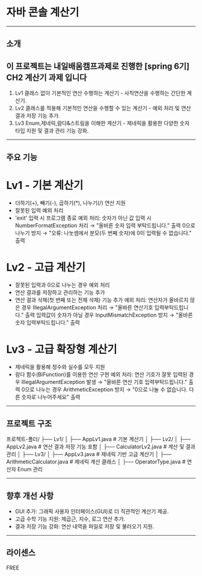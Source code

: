 # 자바 콘솔 계산기
---

## 소개
## 이 프로젝트는 내일배움캠프과제로 진행한   [spring 6기] CH2 계산기 과제  입니다

1. Lv1 클래스 없이 기본적인 연산 수행하는 계산기 - 사칙연산을 수행하는 간단한 계산기.
2. Lv2 클래스를 적용해 기본적인 연산을 수행할 수 있는 계산기  - 예외 처리 및 연산 결과 저장 기능 추가.
3. Lv3 Enum,제네릭,람다&스트림을 이해한 계산기 - 제네릭을 활용한 다양한 숫자 타입 지원 및 결과 관리 기능 강화.


---

## 주요 기능
# Lv1 - 기본 계산기
- 더하기(+), 빼기(-), 곱하기(*), 나누기(/) 연산 지원
- 잘못된 입력 예외 처리
- 'exit' 입력 시 프로그램 종료
  예외 처리:
    숫자가 아닌 값 입력 시 NumberFormatException 처리 → "올바른 숫자 입력 부탁드립니다." 출력
    0으로 나누기 방지 → "오류: 나눗셈에서 분모(두 번째 숫자)에 0이 입력될 수 없습니다." 출력


# Lv2 - 고급 계산기
- 잘못된 입력과 0으로 나누는 경우 예외 처리
- 연산 결과를 저장하고 관리하는 기능 추가
- 연산 결과 삭제(첫 번째 또는 전체 삭제) 기능 추가
  예외 처리:
    연산자가 올바르지 않은 경우 IllegalArgumentException 처리 → "올바른 연산기호 입력부탁드립니다." 출력
    입력값이 숫자가 아닐 경우 InputMismatchException 방지 → "올바른 숫자 입력부탁드립니다." 출력

  
# Lv3 - 고급 확장형 계산기
- 제네릭을 활용해 정수와 실수를 모두 지원
- 람다 함수(BiFunction)를 이용한 연산 구현
  예외 처리:
    연산 기호가 잘못 입력된 경우 IllegalArgumentException 발생 → "올바른 연산 기호 입력부탁드립니다." 출력
    0으로 나누는 경우 ArithmeticException 방지 → "0으로 나눌 수 없습니다. 다른 숫자로 나누어주세요" 출력

  
---


## 프로젝트 구조

프로젝트-폴더/
├── Lv1/
│   ├── AppLv1.java  # 기본 계산기
│
├── Lv2/
│   ├── AppLv2.java        # 연산 결과 저장 기능 포함
│   ├── CalculatorLv2.java # 계산 및 결과 관리
│
├── Lv3/
│   ├── AppLv3.java           # 제네릭 기반 고급 계산기
│   ├── ArithmeticCalculator.java  # 제네릭 계산 클래스
│   ├── OperatorType.java     # 연산자 Enum 관리


---

## 향후 개선 사항
- GUI 추가: 그래픽 사용자 인터페이스(GUI)로 더 직관적인 계산기 제공.
- 고급 수학 기능 지원: 제곱근, 지수, 로그 연산 추가.
- 결과 저장 기능 강화: 연산 내역을 파일로 저장 및 불러오기 지원.

---

## 라이센스
FREE

